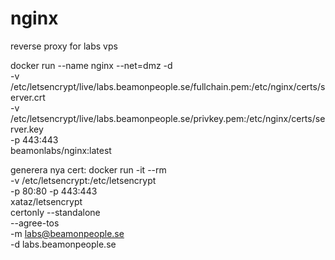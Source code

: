 # nginx
reverse proxy for labs vps

docker run --name nginx --net=dmz -d \
     -v /etc/letsencrypt/live/labs.beamonpeople.se/fullchain.pem:/etc/nginx/certs/server.crt \
     -v /etc/letsencrypt/live/labs.beamonpeople.se/privkey.pem:/etc/nginx/certs/server.key \
     -p 443:443 \
     beamonlabs/nginx:latest

generera nya cert: docker run -it --rm \
    -v /etc/letsencrypt:/etc/letsencrypt \
    -p 80:80 -p 443:443 \
    xataz/letsencrypt \
    certonly --standalone \
    --agree-tos \
    -m labs@beamonpeople.se \
    -d labs.beamonpeople.se
